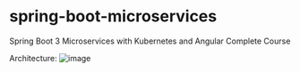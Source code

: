 # spring-boot-microservices
Spring Boot 3 Microservices with Kubernetes and Angular Complete Course

Architecture:
![image](https://github.com/user-attachments/assets/74e92c39-1a03-4592-947f-641eb56c5517)
